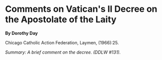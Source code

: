 Comments on Vatican's II Decree on the Apostolate of the Laity
==============================================================

**By Dorothy Day**

Chicago Catholic Action Federation, Laymen, (1966):25.

*Summary: A brief comment on the decree. (DDLW \#131).*


